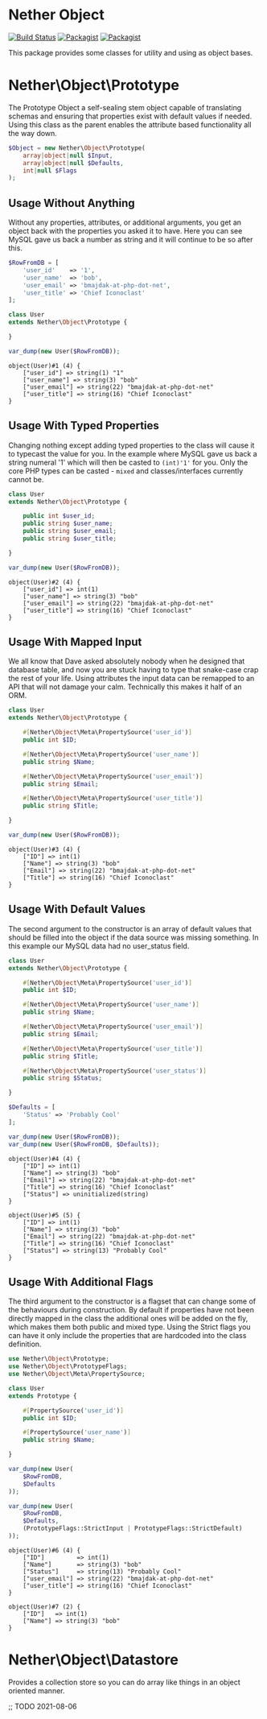# Nether Object

[![Build Status](https://travis-ci.org/netherphp/object.svg?branch=AttributeBased)](https://travis-ci.org/netherphp/object)  [![Packagist](https://img.shields.io/packagist/v/netherphp/object.svg)](https://packagist.org/packages/netherphp/object) [![Packagist](https://img.shields.io/packagist/dt/netherphp/object.svg)](https://packagist.org/packages/netherphp/object)

This package provides some classes for utility and using as object bases.



# Nether\Object\Prototype

The Prototype Object a self-sealing stem object capable of translating schemas
and ensuring that properties exist with default values if needed. Using this
class as the parent enables the attribute based functionality all the way down.

```php
$Object = new Nether\Object\Prototype(
	array|object|null $Input,
	array|object|null $Defaults,
	int|null $Flags
);
```

## Usage Without Anything

Without any properties, attributes, or additional arguments, you get an object
back with the properties you asked it to have. Here you can see MySQL gave us
back a number as string and it will continue to be so after this.

```php
$RowFromDB = [
	'user_id'    => '1',
	'user_name'  => 'bob',
	'user_email' => 'bmajdak-at-php-dot-net',
	'user_title' => 'Chief Iconoclast'
];

class User
extends Nether\Object\Prototype {

}

var_dump(new User($RowFromDB));
```

```
object(User)#1 (4) {
	["user_id"] => string(1) "1"
	["user_name"] => string(3) "bob"
	["user_email"] => string(22) "bmajdak-at-php-dot-net"
	["user_title"] => string(16) "Chief Iconoclast"
}
```



## Usage With Typed Properties

Changing nothing except adding typed properties to the class will cause it
to typecast the value for you. In the example where MySQL gave us back a string
numeral '1' which will then be casted to `(int)'1'` for you. Only the core PHP
types can be casted - `mixed` and classes/interfaces currently cannot be.

```php
class User
extends Nether\Object\Prototype {

	public int $user_id;
	public string $user_name;
	public string $user_email;
	public string $user_title;

}

var_dump(new User($RowFromDB));
```

```
object(User)#2 (4) {
	["user_id"] => int(1)
	["user_name"] => string(3) "bob"
	["user_email"] => string(22) "bmajdak-at-php-dot-net"
	["user_title"] => string(16) "Chief Iconoclast"
}
```



## Usage With Mapped Input

We all know that Dave asked absolutely nobody when he designed that database
table, and now you are stuck having to type that snake-case crap the rest
of your life. Using attributes the input data can be remapped to an API that
will not damage your calm. Technically this makes it half of an ORM.

```php
class User
extends Nether\Object\Prototype {

	#[Nether\Object\Meta\PropertySource('user_id')]
	public int $ID;

	#[Nether\Object\Meta\PropertySource('user_name')]
	public string $Name;

	#[Nether\Object\Meta\PropertySource('user_email')]
	public string $Email;

	#[Nether\Object\Meta\PropertySource('user_title')]
	public string $Title;

}

var_dump(new User($RowFromDB));
```

```
object(User)#3 (4) {
	["ID"] => int(1)
	["Name"] => string(3) "bob"
	["Email"] => string(22) "bmajdak-at-php-dot-net"
	["Title"] => string(16) "Chief Iconoclast"
}
```



## Usage With Default Values

The second argument to the constructor is an array of default values that
should be filled into the object if the data source was missing something.
In this example our MySQL data had no user_status field.

```php
class User
extends Nether\Object\Prototype {

	#[Nether\Object\Meta\PropertySource('user_id')]
	public int $ID;

	#[Nether\Object\Meta\PropertySource('user_name')]
	public string $Name;

	#[Nether\Object\Meta\PropertySource('user_email')]
	public string $Email;

	#[Nether\Object\Meta\PropertySource('user_title')]
	public string $Title;

	#[Nether\Object\Meta\PropertySource('user_status')]
	public string $Status;

}

$Defaults = [
	'Status' => 'Probably Cool'
];

var_dump(new User($RowFromDB));
var_dump(new User($RowFromDB, $Defaults));
```

```
object(User)#4 (4) {
	["ID"] => int(1)
	["Name"] => string(3) "bob"
	["Email"] => string(22) "bmajdak-at-php-dot-net"
	["Title"] => string(16) "Chief Iconoclast"
	["Status"] => uninitialized(string)
}

object(User)#5 (5) {
	["ID"] => int(1)
	["Name"] => string(3) "bob"
	["Email"] => string(22) "bmajdak-at-php-dot-net"
	["Title"] => string(16) "Chief Iconoclast"
	["Status"] => string(13) "Probably Cool"
}
```



## Usage With Additional Flags

The third argument to the constructor is a flagset that can change some of the
behaviours during construction. By default if properties have not been directly
mapped in the class the additional ones will be added on the fly, which makes
them both public and mixed type. Using the Strict flags you can have it only
include the properties that are hardcoded into the class definition.

```php
use Nether\Object\Prototype;
use Nether\Object\PrototypeFlags;
use Nether\Object\Meta\PropertySource;

class User
extends Prototype {

	#[PropertySource('user_id')]
	public int $ID;

	#[PropertySource('user_name')]
	public string $Name;

}

var_dump(new User(
	$RowFromDB,
	$Defaults
));

var_dump(new User(
	$RowFromDB,
	$Defaults,
	(PrototypeFlags::StrictInput | PrototypeFlags::StrictDefault)
));

```

```
object(User)#6 (4) {
	["ID"]         => int(1)
	["Name"]       => string(3) "bob"
	["Status"]     => string(13) "Probably Cool"
	["user_email"] => string(22) "bmajdak-at-php-dot-net"
	["user_title"] => string(16) "Chief Iconoclast"
}

object(User)#7 (2) {
	["ID"]   => int(1)
	["Name"] => string(3) "bob"
}
```



# Nether\Object\Datastore

Provides a collection store so you can do array like things in an object
oriented manner.

;; TODO 2021-08-06